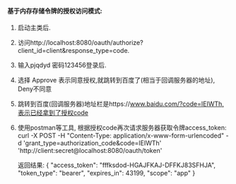 
#### 基于内存存储令牌的授权访问模式:

 1. 启动主类后.
 
 2. 访问http://localhost:8080/oauth/authorize?client_id=client&response_type=code.
 
 3. 输入pjqdyd 密码123456登录后.
 
 4. 选择 Approve 表示同意授权,就跳转到百度了(相当于回调服务器的地址),  Deny不同意
 
 5. 跳转到百度(回调服务器)地址栏是https://www.baidu.com/?code=IEIWTh,表示已经拿到了授权code
 
 6. 使用postman等工具, 根据授权code再次请求服务器获取令牌access_token:
    curl -X POST -H "Content-Type: application/x-www-form-urlencoded" -d 
    'grant_type=authorization_code&code=IEIWTh'
    'http://client:secret@localhost:8080/oauth/token'
    
    返回结果:
    {
        "access_token": "fffksdod-HGAJFKAJ-DFFKJ83SFHJA",
        "token_type": "bearer",
        "expires_in": 43199,
        "scope": "app"
    }